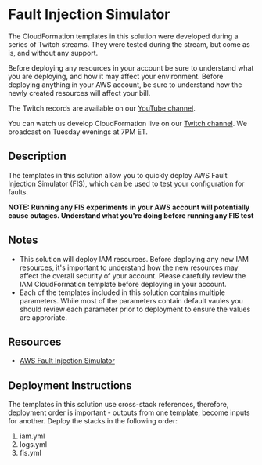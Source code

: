 # Fault Injection Simulator
The CloudFormation templates in this solution were developed during a series of Twitch streams. They were tested during
the stream, but come as is, and without any support. 

Before deploying any resources in your account be sure to understand what you are deploying, and how it may affect your 
environment. Before deploying anything in your AWS account, be sure to understand how the newly created resources 
will affect your bill.

The Twitch records are available on our [YouTube channel](https://www.youtube.com/@brettg98).

You can watch us develop CloudFormation live on our [Twitch channel](https://twitch.tv/curiousorbit). We broadcast on 
Tuesday evenings at 7PM ET.

## Description
The templates in this solution allow you to quickly deploy AWS Fault Injection Simulator (FIS), which can be used to test
your configuration for faults.

**NOTE: Running any FIS experiments in your AWS account will potentially cause outages. Understand what you're doing before
running any FIS test**

## Notes
* This solution will deploy IAM resources. Before deploying any new IAM resources, it's important to understand how the 
new resources may affect the overall security of your account. Please carefully review the IAM CloudFormation template before
deploying in your account.
* Each of the templates included in this solution contains multiple parameters. While most of the parameters contain default 
vaules you should review each parameter prior to deployment to ensure the values are approriate.

## Resources
* [AWS Fault Injection Simulator](https://aws.amazon.com/fis/)

## Deployment Instructions
The templates in this solution use cross-stack references, therefore, deployment order is important - outputs from
one template, become inputs for another. Deploy the stacks in the following order:

1. iam.yml
2. logs.yml
3. fis.yml
